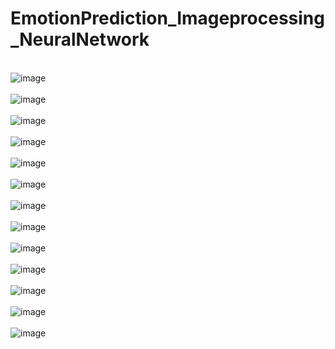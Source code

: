 # EmotionPrediction_Imageprocessing_NeuralNetwork

<br> ![image](https://user-images.githubusercontent.com/83788186/174436795-a6f42685-1a10-43e4-9a8c-04fa083c5143.png) </br>
<br> ![image](https://user-images.githubusercontent.com/83788186/174436847-fcbb1753-8d59-4dbe-a273-a14afc668cb5.png) </br>
<br> ![image](https://user-images.githubusercontent.com/83788186/174436986-c7388e7d-ea67-4d46-8769-2622ddedf836.png) </br>
<br> ![image](https://user-images.githubusercontent.com/83788186/174436859-8db05aeb-368e-41c4-84c1-1ba731c2b17c.png) </br>
<br> ![image](https://user-images.githubusercontent.com/83788186/174436867-fc350481-e588-4ea3-a7f5-1c97220d0887.png) </br>
<br> ![image](https://user-images.githubusercontent.com/83788186/174436877-fc81c2b2-cf0a-43df-a624-7343dd9b4e64.png)  </br>
<br> ![image](https://user-images.githubusercontent.com/83788186/174436904-e4b52ac2-ae66-4dda-9951-884fba26d451.png) </br>
<br> ![image](https://user-images.githubusercontent.com/83788186/174436994-d58ad266-72c0-4019-a4e6-007b5a65eb38.png) </br>
<br> ![image](https://user-images.githubusercontent.com/83788186/174437043-e9953401-3948-4929-8b33-cb0bb09a2736.png) </br>
<br> ![image](https://user-images.githubusercontent.com/83788186/174437050-ab8aa203-38bd-4974-8279-ca774230ee6e.png) </br>
<br> ![image](https://user-images.githubusercontent.com/83788186/174437058-318b8d54-69f7-4cc9-b077-521477ba144b.png) </br>
<br> ![image](https://user-images.githubusercontent.com/83788186/174437070-0e40ade3-cd62-401a-87c7-c02e979fb709.png)</br>
<br> ![image](https://user-images.githubusercontent.com/83788186/174437106-5f9d36fd-5ab3-4394-9c7b-a301bb68eaf5.png) </br>
<br>  </br>
<br>  </br>
<br>  </br>
<br>  </br>
